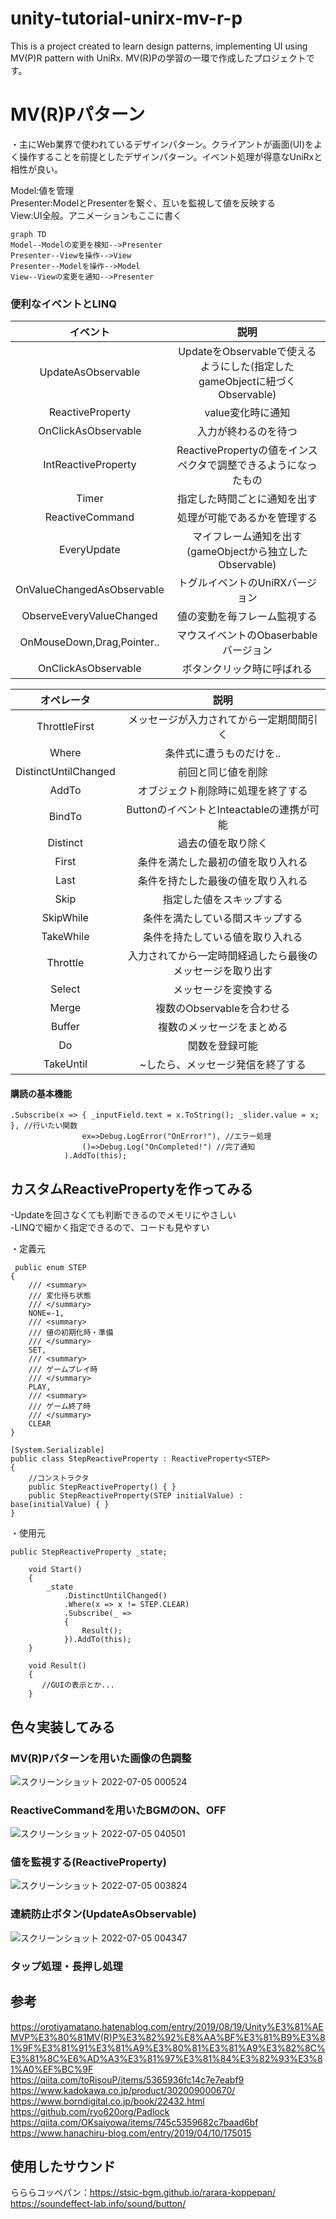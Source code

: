 # unity-tutorial-unirx-mv-r-p
This is a project created to learn design patterns, implementing UI using MV(P)R pattern with UniRx.
MV(R)Pの学習の一環で作成したプロジェクトです。
# MV(R)Pパターン  
・主にWeb業界で使われているデザインパターン。クライアントが画面(UI)をよく操作することを前提としたデザインパターン。イベント処理が得意なUniRxと相性が良い。  
  
Model:値を管理  
Presenter:ModelとPresenterを繋ぐ、互いを監視して値を反映する  
View:UI全般。アニメーションもここに書く  
```mermaid
graph TD
Model--Modelの変更を検知-->Presenter
Presenter--Viewを操作-->View
Presenter--Modelを操作-->Model
View--Viewの変更を通知-->Presenter

```  
### 便利なイベントとLINQ
| イベント | 説明 |
|:---:|:---:|
|UpdateAsObservable |UpdateをObservableで使えるようにした(指定したgameObjectに紐づくObservable) |
|ReactiveProperty |value変化時に通知 |
|OnClickAsObservable |入力が終わるのを待つ |
|IntReactiveProperty |ReactivePropertyの値をインスペクタで調整できるようになったもの |
|Timer |指定した時間ごとに通知を出す |
|ReactiveCommand |処理が可能であるかを管理する |
|EveryUpdate |マイフレーム通知を出す(gameObjectから独立したObservable) |
|OnValueChangedAsObservable |トグルイベントのUniRXバージョン |
|ObserveEveryValueChanged |値の変動を毎フレーム監視する |
|OnMouseDown,Drag,Pointer.. |マウスイベントのObaserbableバージョン |
OnClickAsObservable |ボタンクリック時に呼ばれる |

| オペレータ | 説明 |
|:---:|:---:|
|ThrottleFirst |メッセージが入力されてから一定期間間引く |
|Where |条件式に遭うものだけを.. |
|DistinctUntilChanged |前回と同じ値を削除 |
|AddTo |オブジェクト削除時に処理を終了する |
|BindTo| ButtonのイベントとInteactableの連携が可能 |
|Distinct |過去の値を取り除く |
|First |条件を満たした最初の値を取り入れる |
|Last |条件を持たした最後の値を取り入れる |
|Skip |指定した値をスキップする |
|SkipWhile |条件を満たしている間スキップする |
|TakeWhile |条件を持たしている値を取り入れる |
|Throttle |入力されてから一定時間経過したら最後のメッセージを取り出す |
|Select |メッセージを変換する |
|Merge |複数のObservableを合わせる |
|Buffer |複数のメッセージをまとめる |
|Do|関数を登録可能 |
|TakeUntil|~したら、メッセージ発信を終了する|

#### 購読の基本機能
```
.Subscribe(x => { _inputField.text = x.ToString(); _slider.value = x; }, //行いたい関数
                ex=>Debug.LogError("OnError!"), //エラー処理
                ()=>Debug.Log("OnCompleted!") //完了通知
            ).AddTo(this);
```

## カスタムReactivePropertyを作ってみる
-Updateを回さなくても判断できるのでメモリにやさしい  
-LINQで細かく指定できるので、コードも見やすい  

・定義元  
``` 
 public enum STEP
{
    /// <summary>
    /// 変化待ち状態
    /// </summary>
    NONE=-1,
    /// <summary>
    /// 値の初期化時・準備
    /// </summary>
    SET,
    /// <summary>
    /// ゲームプレイ時
    /// </summary>
    PLAY,
    /// <summary>
    /// ゲーム終了時
    /// </summary>
    CLEAR
}

[System.Serializable]
public class StepReactiveProperty : ReactiveProperty<STEP>
{
    //コンストラクタ
    public StepReactiveProperty() { }
    public StepReactiveProperty(STEP initialValue) : base(initialValue) { }
}
```

・使用元
```
public StepReactiveProperty _state;
    
    void Start()
    {
        _state
            .DistinctUntilChanged()
            .Where(x => x != STEP.CLEAR)
            .Subscribe(_ =>
            {
                Result();
            }).AddTo(this);
    }
    
    void Result()
    {
       //GUIの表示とか... 
    }
```
## 色々実装してみる
### MV(R)Pパターンを用いた画像の色調整
![スクリーンショット 2022-07-05 000524](https://user-images.githubusercontent.com/96648305/177185133-270291de-af34-492f-bb33-07bea5539d00.png)

### ReactiveCommandを用いたBGMのON、OFF    
![スクリーンショット 2022-07-05 040501](https://user-images.githubusercontent.com/96648305/177207048-f421ea46-3295-4228-a7bf-6f190ca3f560.png)

### 値を監視する(ReactiveProperty)
![スクリーンショット 2022-07-05 003824](https://user-images.githubusercontent.com/96648305/177186361-758ec2c3-49ab-47eb-8e20-5fdf8c8694be.png)

### 連続防止ボタン(UpdateAsObservable)
![スクリーンショット 2022-07-05 004347](https://user-images.githubusercontent.com/96648305/177186561-336c1e4b-5e89-442b-9a5b-5683a36d49db.png)

### タップ処理・長押し処理

## 参考
https://orotiyamatano.hatenablog.com/entry/2019/08/19/Unity%E3%81%AEMVP%E3%80%81MV(R)P%E3%82%92%E8%AA%BF%E3%81%B9%E3%81%9F%E3%81%91%E3%81%A9%E3%80%81%E3%81%A9%E3%82%8C%E3%81%8C%E6%AD%A3%E3%81%97%E3%81%84%E3%82%93%E3%81%A0%EF%BC%9F   
https://qiita.com/toRisouP/items/5365936fc14c7e7eabf9  
https://www.kadokawa.co.jp/product/302009000670/  
https://www.borndigital.co.jp/book/22432.html  
https://github.com/ryo620org/Padlock  
https://qiita.com/OKsaiyowa/items/745c5359682c7baad6bf  
https://www.hanachiru-blog.com/entry/2019/04/10/175015

## 使用したサウンド
らららコッペパン：https://stsic-bgm.github.io/rarara-koppepan/  
https://soundeffect-lab.info/sound/button/  
